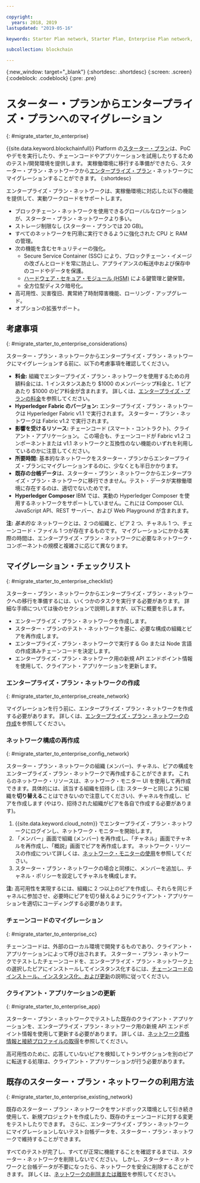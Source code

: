 ```yaml
---

copyright:
  years: 2018, 2019
lastupdated: "2019-05-16"

keywords: Starter Plan network, Starter Plan, Enterprise Plan network, Enterprise Plan, migration

subcollection: blockchain

---
```


{:new_window: target="_blank"}
{:shortdesc: .shortdesc}
{:screen: .screen}
{:codeblock: .codeblock}
{:pre: .pre}

# スターター・プランからエンタープライズ・プランへのマイグレーション
{: #migrate_starter_to_enterprise}

{{site.data.keyword.blockchainfull}} Platform の[スターター・プラン](/docs/services/blockchain/starter_plan.html#starter-plan-about)は、PoC やデモを実行したり、チェーンコードやアプリケーションを試用したりするためのテスト/開発環境を提供します。 実稼働環境に移行する準備ができたら、スターター・プラン・ネットワークから[エンタープライズ・プラン](/docs/services/blockchain/enterprise_plan.html#enterprise-plan-about)・ネットワークにマイグレーションすることができます。
{:shortdesc}

エンタープライズ・プラン・ネットワークは、実稼働環境に対応した以下の機能を提供して、実動ワークロードをサポートします。

- ブロックチェーン・ネットワークを使用できるグローバルなロケーションが、スターター・プラン・ネットワークより多い。
- ストレージ制限なし (スターター・プランでは 20 GB)。
- すべてのネットワークを円滑に実行できるように強化された CPU と RAM の管理。
- 次の機能を含むセキュリティーの強化。
  - Secure Service Container (SSC) により、ブロックチェーン・イメージの改ざんとロードを常に防止し、アプライアンスの転送中および保存中のコードやデータを保護。
  - [ハードウェア・セキュア・モジュール (HSM)](/docs/services/blockchain/glossary.html#glossary-hsm) による鍵管理と鍵保管。
  - 全方位型ディスク暗号化。
- 高可用性、災害復旧、異常終了時耐障害機能、ローリング・アップグレード。
- オプションの拡張サポート。

## 考慮事項
{: #migrate_starter_to_enterprise_considerations}

スターター・プラン・ネットワークからエンタープライズ・プラン・ネットワークにマイグレーションする前に、以下の考慮事項を確認してください。

- **料金:** 組織でエンタープライズ・プラン・ネットワークを使用するための月額料金には、1 インスタンスあたり $1000 のメンバーシップ料金と、1 ピアあたり $1000 のピア料金が含まれます。 詳しくは、[エンタープライズ・プランの料金](/docs/services/blockchain/howto/pricing.html#ibp-pricing-enterprise-plan)を参照してください。
- **Hyperledger Fabric のバージョン:** エンタープライズ・プラン・ネットワークは Hyperledger Fabric v1.1 で実行されます。 スターター・プラン・ネットワークは Fabric v1.2 で実行されます。
- **影響を受けるリソース:** チェーンコード (スマート・コントラクト)、クライアント・アプリケーション。 この場合も、チェーンコードが Fabric v1.2 コンポーネントまたは v1.1 ネットワークと互換性のない機能のいずれを利用しているのかに注意してください。
- **所要時間:** 基本的なネットワークをスターター・プランからエンタープライズ・プランにマイグレーションするのに、少なくとも半日かかります。
- **既存の台帳データ**は、スターター・プラン・ネットワークからエンタープライズ・プラン・ネットワークに移行できません。テスト・データが実稼働環境に存在するのは、適切でないためです。
- **Hyperledger Composer** IBM では、実動の Hyperledger Composer を使用するネットワークをサポートしていません。これには Composer CLI、JavaScript API、REST サーバー、および Web Playground が含まれます。

**注:** *基本的な* ネットワークとは、2 つの組織と、ピア 2 つ、チャネル 1 つ、チェーンコード・ファイル 1 つが存在するものです。 マイグレーションにかかる実際の時間は、エンタープライズ・プラン・ネットワークに必要なネットワーク・コンポーネントの規模と複雑さに応じて異なります。

## マイグレーション・チェックリスト
{: #migrate_starter_to_enterprise_checklist}

スターター・プラン・ネットワークからエンタープライズ・プラン・ネットワークへの移行を準備するには、いくつかのタスクを実行する必要があります。 詳細な手順については後のセクションで説明しますが、以下に概要を示します。

- エンタープライズ・プラン・ネットワークを作成します。
- スターター・プランのテスト・ネットワークを基に、必要な構成の組織とピアを再作成します。
- エンタープライズ・プラン・ネットワークで実行する Go または Node 言語の作成済みチェーンコードを決定します。
- エンタープライズ・プラン・ネットワーク用の新規 API エンドポイント情報を使用して、クライアント・アプリケーションを更新します。

### エンタープライズ・プラン・ネットワークの作成
{: #migrate_starter_to_enterprise_create_network}

マイグレーションを行う前に、エンタープライズ・プラン・ネットワークを作成する必要があります。 詳しくは、[エンタープライズ・プラン・ネットワークの作成](/docs/services/blockchain/get_start.html#getting-started-with-enterprise-plan-create-network)を参照してください。

### ネットワーク構成の再作成
{: #migrate_starter_to_enterprise_config_network}

スターター・プラン・ネットワークの組織 (メンバー)、チャネル、ピアの構成をエンタープライズ・プラン・ネットワークで再作成することができます。 これらのネットワーク・リソースは、ネットワーク・モニター UI を使用して再作成できます。具体的には、該当する組織を招待し (注: スターターと同じように組織を**切り替える**ことはできないので注意してください)、チャネルを作成し、ピアを作成します (やはり、招待された組織がピアを各自で作成する必要があります)。

1. {{site.data.keyword.cloud_notm}} でエンタープライズ・プラン・ネットワークにログインし、ネットワーク・モニターを開始します。
2. 「メンバー」画面で組織 (メンバー) を再作成し、「チャネル」画面でチャネルを再作成し、「概説」画面でピアを再作成します。 ネットワーク・リソースの作成について詳しくは、[ネットワーク・モニターの使用](/docs/services/blockchain/v10_dashboard.html#ibp-dashboard-overview)を参照してください。
3. スターター・プラン・ネットワークの場合と同様に、メンバーを追加し、チャネル・ポリシーを設定してチャネルを構成します。

**注:** 高可用性を実現するには、組織に 2 つ以上のピアを作成し、それらを同じチャネルに参加させ、必要時にピアを切り替えるようにクライアント・アプリケーションを適切にコーディングする必要があります。

### チェーンコードのマイグレーション
{: #migrate_starter_to_enterprise_cc}

チェーンコードは、外部のローカル環境で開発するものであり、クライアント・アプリケーションによって呼び出されます。 スターター・プラン・ネットワークでテストしたチェーンコードを、エンタープライズ・プラン・ネットワーク上の選択したピアにインストールしてインスタンス化するには、[チェーンコードのインストール、インスタンス化、および更新](/docs/services/blockchain/howto/install_instantiate_chaincode.html#install-instantiate-chaincode-install-cc "チェーンコードのインストール、インスタンス化、および更新")の説明に従ってください。

### クライアント・アプリケーションの更新
{: #migrate_starter_to_enterprise_app}

スターター・プラン・ネットワークでテストした既存のクライアント・アプリケーションを、エンタープライズ・プラン・ネットワーク用の新規 API エンドポイント情報を使用して更新する必要があります。 詳しくは、[ネットワーク資格情報と接続プロファイルの取得](/docs/services/blockchain/get_start.html#getting-started-with-enterprise-plan-retrieve-credentials)を参照してください。

高可用性のために、応答していないピアを検知してトランザクションを別のピアに転送する処理は、クライアント・アプリケーションが行う必要があります。

## 既存のスターター・プラン・ネットワークの利用方法
{: #migrate_starter_to_enterprise_existing_network}

既存のスターター・プラン・ネットワークをサンドボックス環境として引き続き使用して、新規プロジェクトを作成したり、既存のチェーンコードに対する変更をテストしたりできます。 さらに、エンタープライズ・プラン・ネットワークにマイグレーションしないテスト台帳データを、スターター・プラン・ネットワークで維持することができます。

すべてのテストが完了し、すべてが正常に機能することを確認するまでは、スターター・ネットワークを削除しないでください。 しかし、スターター・ネットワークと台帳データが不要になったら、ネットワークを安全に削除することができます。 詳しくは、[ネットワークの削除または離脱](/docs/services/blockchain/get_start_starter_plan.html#getting-started-with-starter-plan-delete-network)を参照してください。
